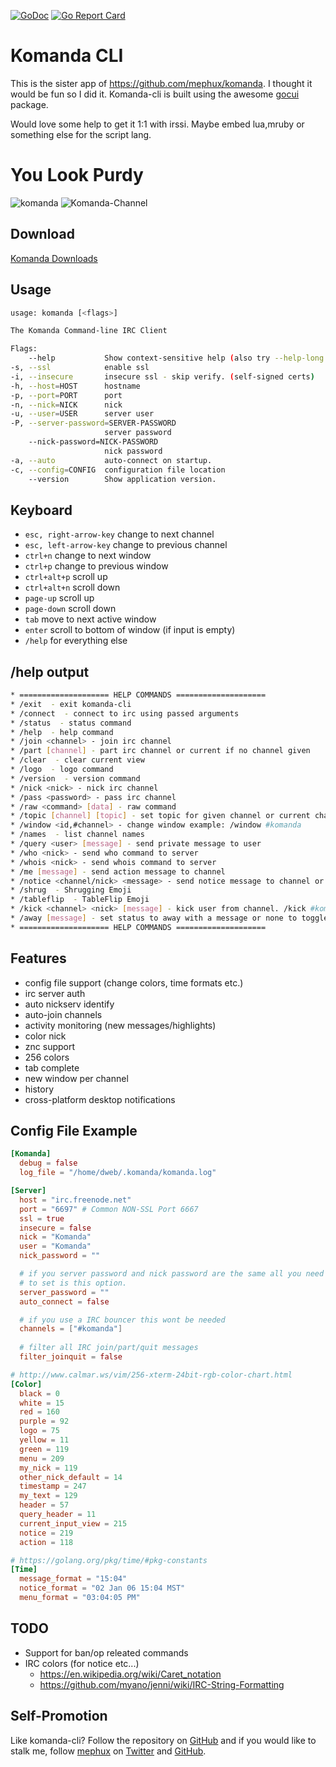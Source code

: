 [![GoDoc](https://godoc.org/github.com/mephux/komanda-cli?status.svg)](https://godoc.org/github.com/mephux/komanda-cli)
[![Go Report Card](https://goreportcard.com/badge/github.com/mephux/komanda-cli)](https://goreportcard.com/report/github.com/mephux/komanda-cli)

# Komanda CLI

This is the sister app of https://github.com/mephux/komanda.
I thought it would be fun so I did it. Komanda-cli is built using the awesome [gocui](https://github.com/jroimartin/gocui) package.

Would love some help to get it 1:1 with irssi.
Maybe embed lua,mruby or something else for the script lang.

# You Look Purdy

![komanda](http://i.imgur.com/UbBYVRq.png)
![Komanda-Channel](http://i.imgur.com/4vjrNxg.png)

## Download

  [Komanda Downloads](https://github.com/mephux/komanda-cli/releases)

## Usage

  ```bash
usage: komanda [<flags>]

The Komanda Command-line IRC Client

Flags:
      --help           Show context-sensitive help (also try --help-long and --help-man).
  -s, --ssl            enable ssl
  -i, --insecure       insecure ssl - skip verify. (self-signed certs)
  -h, --host=HOST      hostname
  -p, --port=PORT      port
  -n, --nick=NICK      nick
  -u, --user=USER      server user
  -P, --server-password=SERVER-PASSWORD
                       server password
      --nick-password=NICK-PASSWORD
                       nick password
  -a, --auto           auto-connect on startup.
  -c, --config=CONFIG  configuration file location
      --version        Show application version.
  ```

## Keyboard

  * `esc, right-arrow-key` change to next channel
  * `esc, left-arrow-key`  change to previous channel
  * `ctrl+n`               change to next window
  * `ctrl+p`               change to previous window
  * `ctrl+alt+p`           scroll up
  * `ctrl+alt+n`           scroll down
  * `page-up`              scroll up
  * `page-down`            scroll down
  * `tab`                  move to next active window
  * `enter`                scroll to bottom of window (if input is empty)
  * `/help`                for everything else

## /help output

```bash
* ==================== HELP COMMANDS ====================
* /exit  - exit komanda-cli
* /connect  - connect to irc using passed arguments
* /status  - status command
* /help  - help command
* /join <channel> - join irc channel
* /part [channel] - part irc channel or current if no channel given
* /clear  - clear current view
* /logo  - logo command
* /version  - version command
* /nick <nick> - nick irc channel
* /pass <password> - pass irc channel
* /raw <command> [data] - raw command
* /topic [channel] [topic] - set topic for given channel or current channel if empty
* /window <id,#channel> - change window example: /window #komanda
* /names  - list channel names
* /query <user> [message] - send private message to user
* /who <nick> - send who command to server
* /whois <nick> - send whois command to server
* /me [message] - send action message to channel
* /notice <channel/nick> <message> - send notice message to channel or nick
* /shrug  - Shrugging Emoji
* /tableflip  - TableFlip Emoji
* /kick <channel> <nick> [message] - kick user from channel. /kick #komanda mephux
* /away [message] - set status to away with a message or none to toggle away atatus
* ==================== HELP COMMANDS ====================
```

## Features

  * config file support (change colors, time formats etc.)
  * irc server auth
  * auto nickserv identify
  * auto-join channels
  * activity monitoring (new messages/highlights)
  * color nick
  * znc support
  * 256 colors
  * tab complete
  * new window per channel
  * history
  * cross-platform desktop notifications

## Config File Example

```toml
[Komanda]
  debug = false
  log_file = "/home/dweb/.komanda/komanda.log"

[Server]
  host = "irc.freenode.net"
  port = "6697" # Common NON-SSL Port 6667
  ssl = true
  insecure = false
  nick = "Komanda"
  user = "Komanda"
  nick_password = ""

  # if you server password and nick password are the same all you need
  # to set is this option.
  server_password = ""
  auto_connect = false

  # if you use a IRC bouncer this wont be needed
  channels = ["#komanda"]
  
  # filter all IRC join/part/quit messages
  filter_joinquit = false

# http://www.calmar.ws/vim/256-xterm-24bit-rgb-color-chart.html
[Color]
  black = 0
  white = 15
  red = 160
  purple = 92
  logo = 75
  yellow = 11
  green = 119
  menu = 209
  my_nick = 119
  other_nick_default = 14
  timestamp = 247
  my_text = 129
  header = 57
  query_header = 11
  current_input_view = 215
  notice = 219
  action = 118

# https://golang.org/pkg/time/#pkg-constants
[Time]
  message_format = "15:04"
  notice_format = "02 Jan 06 15:04 MST"
  menu_format = "03:04:05 PM"
```

## TODO

  * Support for ban/op releated commands
  * IRC colors (for notice etc...)
    - https://en.wikipedia.org/wiki/Caret_notation
    - https://github.com/myano/jenni/wiki/IRC-String-Formatting

## Self-Promotion

Like komanda-cli? Follow the repository on
[GitHub](https://github.com/mephux/komanda-cli) and if
you would like to stalk me, follow [mephux](http://dweb.io/) on
[Twitter](http://twitter.com/mephux) and
[GitHub](https://github.com/mephux).
